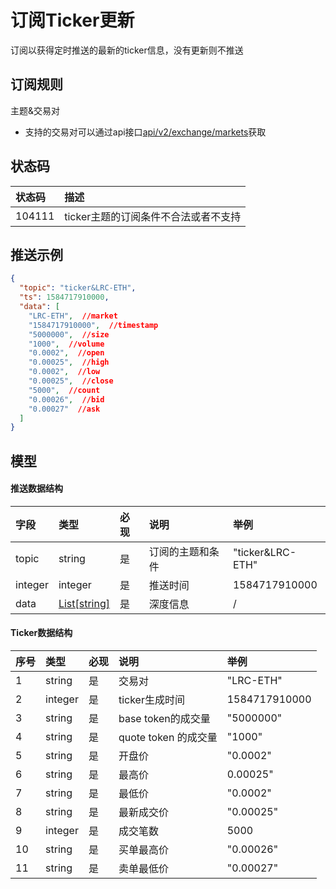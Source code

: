 # 订阅Ticker更新

订阅以获得定时推送的最新的ticker信息，没有更新则不推送

## 订阅规则

主题&交易对

- 支持的交易对可以通过api接口[api/v2/exchange/markets](../dex_apis/getMarkets.md)获取

## 状态码

| 状态码 |                 描述                 |
| :---- | :---------------------------------- |
| 104111 | ticker主题的订阅条件不合法或者不支持 |

## 推送示例

```json
{
  "topic": "ticker&LRC-ETH",
  "ts": 1584717910000,
  "data": [
    "LRC-ETH",  //market
    "1584717910000",  //timestamp
    "5000000",  //size
    "1000",  //volume
    "0.0002",  //open
    "0.00025",  //high
    "0.0002",  //low
    "0.00025",  //close       
    "5000",  //count    
    "0.00026",  //bid
    "0.00027"  //ask
  ]
}
```

## 模型

#### 推送数据结构

|  字段   |          类型           | 必现 |       说明       |       举例       |
| :----- | :--------------------- | :------ | :-------------- | :-------------- |
|  topic  |         string          |    是    | 订阅的主题和条件 | "ticker&LRC-ETH" |
| integer |         integer         |    是    |     推送时间     |  1584717910000   |
|  data   | [List[string]](#ticker) |    是    |     深度信息     |        /         |

#### <span id="ticker">Ticker数据结构</span>

| 序号  |  类型   | 必现 |         说明         |     举例      |
| :------ | :----- | :------ | :------------------ | :----------- |
|    1     | string  |    是    |         交易对         |   "LRC-ETH"   |
|    2     | integer |    是    |    ticker生成时间    | 1584717910000 |
|    3     | string  |    是    |  base token的成交量  |   "5000000"   |
|    4     | string  |    是    | quote token 的成交量 |    "1000"     |
|    5     | string  |    是    |        开盘价        |   "0.0002"    |
|    6     | string  |    是    |        最高价        |   0.00025"    |
|    7     | string  |    是    |        最低价        |   "0.0002"    |
|    8     | string  |    是    |      最新成交价      |   "0.00025"   |
|    9     | integer |    是    |       成交笔数       |     5000      |
|    10    | string  |    是    |      买单最高价      |   "0.00026"   |
|    11    | string  |    是    |      卖单最低价      |   "0.00027"   |
